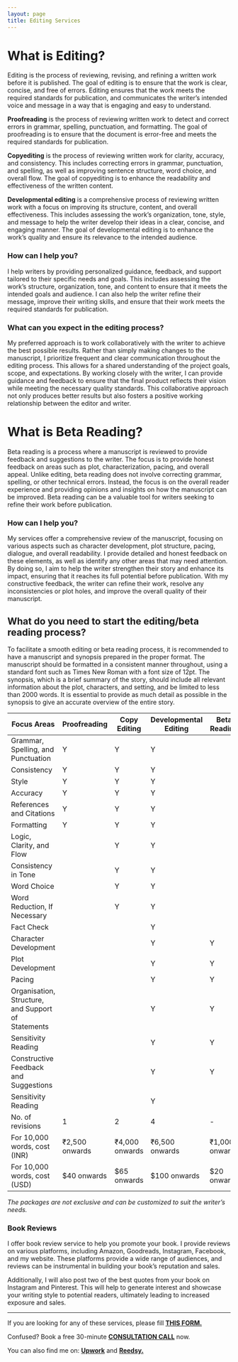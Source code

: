 ```yaml
---
layout: page
title: Editing Services
---
```


# What is Editing?
Editing is the process of reviewing, revising, and refining a written work before it is published. The goal of editing is to ensure that the work is clear, concise, and free of errors. Editing ensures that the work meets the required standards for publication, and communicates the writer’s intended voice and message in a way that is engaging and easy to understand.

**Proofreading** is the process of reviewing written work to detect and correct errors in grammar, spelling, punctuation, and formatting. The goal of proofreading is to ensure that the document is error-free and meets the required standards for publication.

**Copyediting** is the process of reviewing written work for clarity, accuracy, and consistency. This includes correcting errors in grammar, punctuation, and spelling, as well as improving sentence structure, word choice, and overall flow. The goal of copyediting is to enhance the readability and effectiveness of the written content.

**Developmental editing** is a comprehensive process of reviewing written work with a focus on improving its structure, content, and overall effectiveness. This includes assessing the work’s organization, tone, style, and message to help the writer develop their ideas in a clear, concise, and engaging manner. The goal of developmental editing is to enhance the work’s quality and ensure its relevance to the intended audience.

### How can I help you?
I help writers by providing personalized guidance, feedback, and support tailored to their specific needs and goals. This includes assessing the work’s structure, organization, tone, and content to ensure that it meets the intended goals and audience. I can also help the writer refine their message, improve their writing skills, and ensure that their work meets the required standards for publication.

### What can you expect in the editing process?
My preferred approach is to work collaboratively with the writer to achieve the best possible results. Rather than simply making changes to the manuscript, I prioritize frequent and clear communication throughout the editing process. This allows for a shared understanding of the project goals, scope, and expectations. By working closely with the writer, I can provide guidance and feedback to ensure that the final product reflects their vision while meeting the necessary quality standards. This collaborative approach not only produces better results but also fosters a positive working relationship between the editor and writer.


# What is Beta Reading?
Beta reading is a process where a manuscript is reviewed to provide feedback and suggestions to the writer. The focus is to provide honest feedback on areas such as plot, characterization, pacing, and overall appeal. Unlike editing, beta reading does not involve correcting grammar, spelling, or other technical errors. Instead, the focus is on the overall reader experience and providing opinions and insights on how the manuscript can be improved. Beta reading can be a valuable tool for writers seeking to refine their work before publication. 

### How can I help you?
My services offer a comprehensive review of the manuscript, focusing on various aspects such as character development, plot structure, pacing, dialogue, and overall readability. I provide detailed and honest feedback on these elements, as well as identify any other areas that may need attention. By doing so, I aim to help the writer strengthen their story and enhance its impact, ensuring that it reaches its full potential before publication. With my constructive feedback, the writer can refine their work, resolve any inconsistencies or plot holes, and improve the overall quality of their manuscript.


## What do you need to start the editing/beta reading process?
To facilitate a smooth editing or beta reading process, it is recommended to have a manuscript and synopsis prepared in the proper format. 
The manuscript should be formatted in a consistent manner throughout, using a standard font such as Times New Roman with a font size of 12pt. 
The synopsis, which is a brief summary of the story, should include all relevant information about the plot, characters, and setting, and be limited to less than 2000 words. It is essential to provide as much detail as possible in the synopsis to give an accurate overview of the entire story.

<link rel="stylesheet" href="style.css">

|Focus Areas|Proofreading|Copy Editing|Developmental Editing|Beta Reading|
|---|---|---|---|---|
|Grammar, Spelling, and Punctuation|Y|Y|Y||
|Consistency|Y|Y|Y||
|Style|Y|Y|Y||
|Accuracy|Y|Y|Y||
|References and Citations|Y|Y|Y||
|Formatting|Y|Y|Y||
|Logic, Clarity, and Flow||Y|Y||
|Consistency in Tone||Y|Y||
|Word Choice||Y|Y||
|Word Reduction, If Necessary||Y|Y||
|Fact Check|||Y||
|Character Development|||Y|Y|
|Plot Development|||Y|Y|
|Pacing|||Y|Y|
|Organisation, Structure, and Support of Statements|||Y|Y|
|Sensitivity Reading|||Y|Y|
|Constructive Feedback and Suggestions|||Y|Y|
|Sensitivity Reading|||Y||
|No. of revisions|1|2|4|-|
|For 10,000 words, cost (INR)|₹2,500 onwards|₹4,000 onwards|₹6,500 onwards|₹1,000 onwards|
|For 10,000 words, cost (USD)|$40 onwards|$65 onwards|$100 onwards|$20 onwards|

*The packages are not exclusive and can be customized to suit the writer’s needs.*


### Book Reviews
I offer book review service to help you promote your book. I provide reviews on various platforms, including Amazon, Goodreads, Instagram, Facebook, and my website. These platforms provide a wide range of audiences, and reviews can be instrumental in building your book’s reputation and sales.

Additionally, I will also post two of the best quotes from your book on Instagram and Pinterest. This will help to generate interest and showcase your writing style to potential readers, ultimately leading to increased exposure and sales.

___

If you are looking for any of these services, please fill <a href="https://forms.gle/FBFtoaoxUeX4AHoJ8">**THIS FORM.**</a>

Confused? Book a free 30-minute <a href="https://calendly.com/falguni-epeolatry/editing-services-consultation-call">**CONSULTATION CALL**</a> now.

You can also find me on:
<a href="https://www.upwork.com/freelancers/~01de2077a96e499e69">**Upwork**</a> and <a href="https://reedsy.com/falguni-jain">**Reedsy.**</a>

